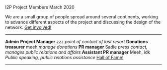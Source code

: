  I2P Project
Members March 2020 

We are a small group of people spread around several continents, working
to advance different aspects of the project and discussing the design of
the network. [Get involved!]()

 ----------- --------------------------------------------- ----------- -------------------------------------------------------
 **Admin** **Project Manager** zzz *point of contact of last resort*
 **Donations treasurer** meeh *manage donations*
 **PR manager** Sadie *press contact, manages public relations and affairs*
 **Assistant PR manager** Meeh, idk *Public speaking, public relations assistance*
 [Hall of Fame!]() 
 ----------- --------------------------------------------- ----------- -------------------------------------------------------


